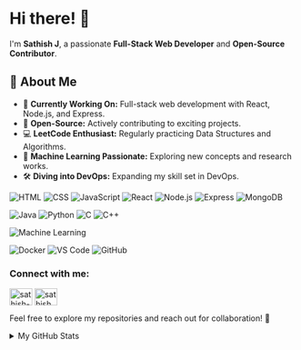 # Hi there! 👋

I'm **Sathish J**, a passionate **Full-Stack Web Developer** and **Open-Source Contributor**.

## 🚀 About Me
- 🔭 **Currently Working On:** Full-stack web development with React, Node.js, and Express.
- 🌱 **Open-Source:** Actively contributing to exciting projects.
- 💻 **LeetCode Enthusiast:** Regularly practicing Data Structures and Algorithms.
- 🤖 **Machine Learning Passionate:** Exploring new concepts and research works.
- 🛠️ **Diving into DevOps:** Expanding my skill set in DevOps.

![HTML](https://img.shields.io/badge/HTML5-E34F26?style=for-the-badge&logo=html5&logoColor=white)
![CSS](https://img.shields.io/badge/CSS3-1572B6?style=for-the-badge&logo=css3&logoColor=white)
![JavaScript](https://img.shields.io/badge/JavaScript-F7DF1E?style=for-the-badge&logo=javascript&logoColor=black)
![React](https://img.shields.io/badge/React-61DAFB?style=for-the-badge&logo=react&logoColor=black)
![Node.js](https://img.shields.io/badge/Node.js-339933?style=for-the-badge&logo=node.js&logoColor=white)
![Express](https://img.shields.io/badge/Express-000000?style=for-the-badge&logo=express&logoColor=white)
![MongoDB](https://img.shields.io/badge/MongoDB-47A248?style=for-the-badge&logo=mongodb&logoColor=white)

![Java](https://img.shields.io/badge/Java-ED8B00?style=for-the-badge&logo=Java&logoColor=white)
![Python](https://img.shields.io/badge/Python-3776AB?style=for-the-badge&logo=python&logoColor=white)
![C](https://img.shields.io/badge/C-00599C?style=for-the-badge&logo=c&logoColor=white)
![C++](https://img.shields.io/badge/C++-00599C?style=for-the-badge&logo=c%2B%2B&logoColor=white)

![Machine Learning](https://img.shields.io/badge/Machine_Learning-4285F4?style=for-the-badge&logo=TensorFlow&logoColor=white)

![Docker](https://img.shields.io/badge/Docker-2496ED?style=for-the-badge&logo=docker&logoColor=white)
![VS Code](https://img.shields.io/badge/VS_Code-007ACC?style=for-the-badge&logo=visual-studio-code&logoColor=white)
![GitHub](https://img.shields.io/badge/GitHub-181717?style=for-the-badge&logo=github&logoColor=white)

<h3 align="left">Connect with me:</h3>
<p align="left">
<a href="https://linkedin.com/in/sathish-j-9bb492219" target="blank"><img align="center" src="https://raw.githubusercontent.com/rahuldkjain/github-profile-readme-generator/master/src/images/icons/Social/linked-in-alt.svg" alt="sathish-j-9bb492219" height="30" width="40" /></a>
<a href="https://www.leetcode.com/sathish_j" target="blank"><img align="center" src="https://raw.githubusercontent.com/rahuldkjain/github-profile-readme-generator/master/src/images/icons/Social/leet-code.svg" alt="sathish_j" height="30" width="40" /></a>
</p>

Feel free to explore my repositories and reach out for collaboration! 🌟

<details>
  <summary> My GitHub Stats</summary>
  &emsp;
<div align="center">  
  <a href="https://github.com/Sathish111j">
    <img src="https://fabianocouto-readme-stats.vercel.app/api?username=Sathish111j&show_icons=true&include_all_commits=true&count_private=true&theme=github_dark_dimmed&hide=stars&line_height=28&v1&rank_icon=github&text_color=adbac7&title_color=7cfe9e&icon_color=7cfe9e" width="48%" />
  </a>
  <a href="https://github.com/Sathish111j">
    <img src="https://github-readme-streak-stats.herokuapp.com/?user=Sathish111j&background=24292f&border=373e47&stroke=373e47&currStreakNum=adbac7&sideNums=adbac7&sideLabels=adbac7&dates=adbac7&ring=7cfe9e&currStreakLabel=7cfe9e&fire=213658k" width="48%" />
  </a>
</div>
<div align="center">
  <a href="https://github.com/Sathish111j">
    <img src="https://github-readme-stats.vercel.app/api/top-langs?username=Sathish111j&show_icons=true&locale=en&layout=compact&title_color=7cfe9e&font_color=adbac7&bg_color=24292f" width="34%" />
  </a>
</div>
</details>




